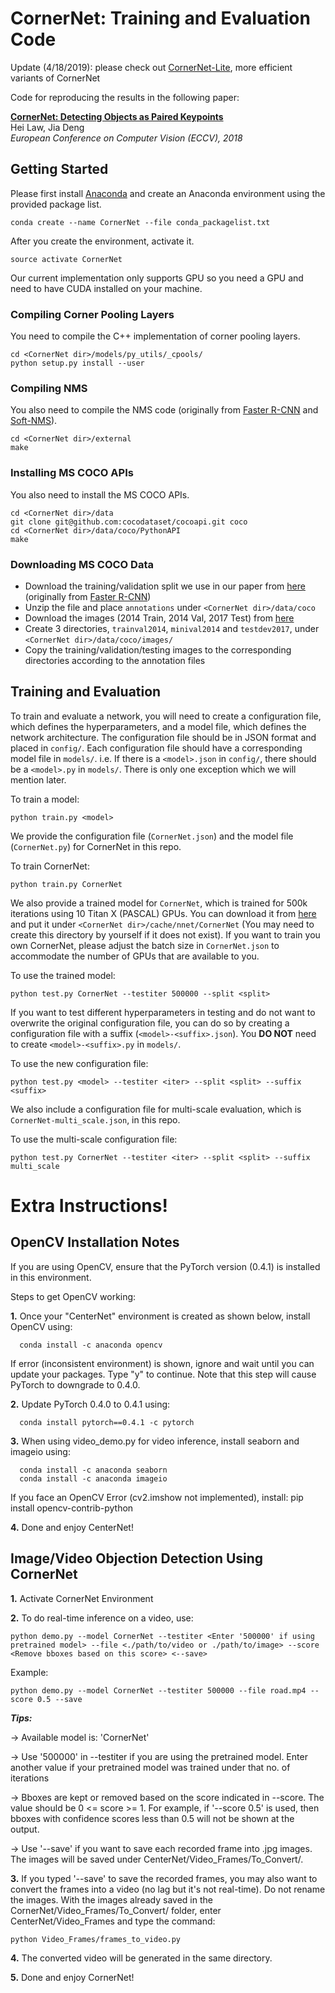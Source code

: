 # CornerNet: Training and Evaluation Code
Update (4/18/2019): please check out [CornerNet-Lite](https://github.com/princeton-vl/CornerNet-Lite), more efficient variants of CornerNet

Code for reproducing the results in the following paper:

[**CornerNet: Detecting Objects as Paired Keypoints**](https://arxiv.org/abs/1808.01244)  
Hei Law, Jia Deng  
*European Conference on Computer Vision (ECCV), 2018*

## Getting Started
Please first install [Anaconda](https://anaconda.org) and create an Anaconda environment using the provided package list.
```
conda create --name CornerNet --file conda_packagelist.txt
```

After you create the environment, activate it.
```
source activate CornerNet
```

Our current implementation only supports GPU so you need a GPU and need to have CUDA installed on your machine.

### Compiling Corner Pooling Layers
You need to compile the C++ implementation of corner pooling layers. 
```
cd <CornerNet dir>/models/py_utils/_cpools/
python setup.py install --user
```

### Compiling NMS
You also need to compile the NMS code (originally from [Faster R-CNN](https://github.com/rbgirshick/py-faster-rcnn/blob/master/lib/nms/cpu_nms.pyx) and [Soft-NMS](https://github.com/bharatsingh430/soft-nms/blob/master/lib/nms/cpu_nms.pyx)).
```
cd <CornerNet dir>/external
make
```

### Installing MS COCO APIs
You also need to install the MS COCO APIs.
```
cd <CornerNet dir>/data
git clone git@github.com:cocodataset/cocoapi.git coco
cd <CornerNet dir>/data/coco/PythonAPI
make
```

### Downloading MS COCO Data
- Download the training/validation split we use in our paper from [here](https://drive.google.com/file/d/1dop4188xo5lXDkGtOZUzy2SHOD_COXz4/view?usp=sharing) (originally from [Faster R-CNN](https://github.com/rbgirshick/py-faster-rcnn/tree/master/data))
- Unzip the file and place `annotations` under `<CornerNet dir>/data/coco`
- Download the images (2014 Train, 2014 Val, 2017 Test) from [here](http://cocodataset.org/#download)
- Create 3 directories, `trainval2014`, `minival2014` and `testdev2017`, under `<CornerNet dir>/data/coco/images/`
- Copy the training/validation/testing images to the corresponding directories according to the annotation files

## Training and Evaluation
To train and evaluate a network, you will need to create a configuration file, which defines the hyperparameters, and a model file, which defines the network architecture. The configuration file should be in JSON format and placed in `config/`. Each configuration file should have a corresponding model file in `models/`. i.e. If there is a `<model>.json` in `config/`, there should be a `<model>.py` in `models/`. There is only one exception which we will mention later.

To train a model:
```
python train.py <model>
```

We provide the configuration file (`CornerNet.json`) and the model file (`CornerNet.py`) for CornerNet in this repo. 

To train CornerNet:
```
python train.py CornerNet
```
We also provide a trained model for `CornerNet`, which is trained for 500k iterations using 10 Titan X (PASCAL) GPUs. You can download it from [here](https://drive.google.com/open?id=16bbMAyykdZr2_7afiMZrvvn4xkYa-LYk) and put it under `<CornerNet dir>/cache/nnet/CornerNet` (You may need to create this directory by yourself if it does not exist). If you want to train you own CornerNet, please adjust the batch size in `CornerNet.json` to accommodate the number of GPUs that are available to you.

To use the trained model:
```
python test.py CornerNet --testiter 500000 --split <split>
```

If you want to test different hyperparameters in testing and do not want to overwrite the original configuration file, you can do so by creating a configuration file with a suffix (`<model>-<suffix>.json`). You **DO NOT** need to create `<model>-<suffix>.py` in `models/`.

To use the new configuration file:
```
python test.py <model> --testiter <iter> --split <split> --suffix <suffix>
```

We also include a configuration file for multi-scale evaluation, which is `CornerNet-multi_scale.json`, in this repo. 

To use the multi-scale configuration file:
```
python test.py CornerNet --testiter <iter> --split <split> --suffix multi_scale
```

# Extra Instructions!

## OpenCV Installation Notes

If you are using OpenCV, ensure that the PyTorch version (0.4.1) is installed in this environment.

Steps to get OpenCV working:

**1.** Once your "CenterNet" environment is created as shown below, install OpenCV using:

  ```
	conda install -c anaconda opencv
  ```

  If error (inconsistent environment) is shown, ignore and wait until you can update your packages. Type "y" to continue.
  Note that this step will cause PyTorch to downgrade to 0.4.0.

**2.** Update PyTorch 0.4.0 to 0.4.1 using:

  ```
	conda install pytorch==0.4.1 -c pytorch
  ```

**3.** When using video_demo.py for video inference, install seaborn and imageio using:

  ```
	conda install -c anaconda seaborn
	conda install -c anaconda imageio
  ```

  If you face an OpenCV Error (cv2.imshow not implemented), install:
	pip install opencv-contrib-python

**4.** Done and enjoy CenterNet!

## Image/Video Objection Detection Using CornerNet

**1.** Activate CornerNet Environment

**2.** To do real-time inference on a video, use:

  ```
  python demo.py --model CornerNet --testiter <Enter '500000' if using pretrained model> --file <./path/to/video or ./path/to/image> --score <Remove bboxes based on this score> <--save>
  ```

  Example:

  ```
  python demo.py --model CornerNet --testiter 500000 --file road.mp4 --score 0.5 --save
  ```    

  ***Tips:***

  -> Available model is: 'CornerNet'

  -> Use '500000' in --testiter if you are using the pretrained model. Enter another value if your pretrained model was trained under that no. of iterations

  -> Bboxes are kept or removed based on the score indicated in --score. The value should be 0 <= score >= 1. For example, if '--score 0.5' is used, then bboxes with confidence scores less than 0.5 will not be shown at the output.

  -> Use '--save' if you want to save each recorded frame into .jpg images. The images will be saved under CenterNet/Video_Frames/To_Convert/.

**3.** If you typed '--save' to save the recorded frames, you may also want to convert the frames into a video (no lag but it's not real-time). Do not rename the images. With the images already saved in the CornerNet/Video_Frames/To_Convert/ folder, enter CenterNet/Video_Frames and type the command:

  ```
  python Video_Frames/frames_to_video.py
  ```

**4.** The converted video will be generated in the same directory.

**5.** Done and enjoy CornerNet!
